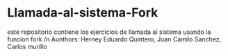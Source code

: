 # Llamada-al-sistema-Fork
este repositorio contiene los ejercicios de llamada al sistema usando la funcion fork /n
Aunthors: Herney Eduardo Quintero, Juan Camilo Sanchez, Carlos murillo
